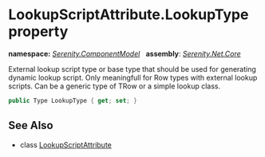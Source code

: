 # LookupScriptAttribute.LookupType property
**namespace:** *[Serenity.ComponentModel](../../README.md#serenity.componentmodel-namespace)*   **assembly**: *[Serenity.Net.Core](../../README.md)*

External lookup script type or base type that should be used for generating dynamic lookup script. Only meaningfull for Row types with external lookup scripts. Can be a generic type of TRow or a simple lookup class.

```csharp
public Type LookupType { get; set; }
```

## See Also

* class [LookupScriptAttribute](../LookupScriptAttribute.md)